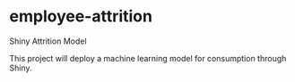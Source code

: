 # employee-attrition
Shiny Attrition Model

This project will deploy a machine learning model for consumption through Shiny.
